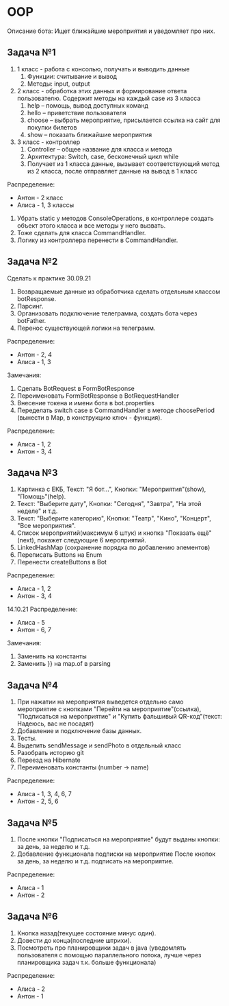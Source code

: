 # OOP
Описание бота: Ищет ближайшие мероприятия и уведомляет про них.

## Задача №1

1. 1 класс - работа с консолью, получать и выводить данные
    1. Функции: считывание и вывод 
    2. Методы: input, output
2. 2 класс - обработка этих данных и формирование ответа пользователю. Содержит методы на каждый case из 3 класса
    1. help – помощь, вывод доступных команд
    2. hello – приветствие пользователя
    3. choose – выбрать мероприятие, присылается ссылка на сайт для покупки билетов
    4. show – показать ближайшие мероприятия
3. 3 класс - контроллер
    1. Controller – общее название для класса и метода
    2. Архитектура: Switch, case, бесконечный цикл while
    3. Получает из 1 класса данные, вызывает соответствующий метод из 2 класса, после отправляет данные на вывод в 1 класс

Распределение:
- Антон - 2 класс
- Алиса - 1, 3 классы

1. Убрать static у методов ConsoleOperations, в контроллере создать объект этого класса и все методы у него вызвать.
2. Тоже сделать для класса CommandHandler.
3. Логику из контроллера перенести в CommandHandler.

## Задача №2
Сделать к практике 30.09.21

1. Возвращаемые данные из обработчика сделать отдельным классом botResponse.
2. Парсинг.
3. Организовать подключение телеграмма, создать бота через botFather.
4. Перенос существующей логики на телеграмм.

Распределение:
- Антон - 2, 4
- Алиса - 1, 3

Замечания:
1. Сделать BotRequest в FormBotResponse 
2. Переименовать FormBotResponse в BotRequestHandler
3. Внесение токена и имени бота в bot.properties
4. Переделать switch case в CommandHandler в методе choosePeriod (вынести в Map, в конструкцию ключ - функция).

Распределение:
- Алиса - 1, 2
- Антон - 3, 4

## Задача №3

1. Картинка с ЕКБ, Текст: "Я бот...", Кнопки: "Мероприятия"(show), "Помощь"(help).
2. Текст: "Выберите дату", Кнопки: "Сегодня", "Завтра", "На этой неделе" и т.д.
3. Текст: "Выберите категорию", Кнопки: "Театр", "Кино", "Концерт", "Все мероприятия".
4. Список мероприятий(максимум 6 штук) и кнопка "Показать ещё"(next), покажет
следующие 6 мероприятий.
5. LinkedHashMap (сохранение порядка по добавлению элементов)
6. Переписать Buttons на Enum
7. Перенести createButtons в Bot

Распределение:
- Алиса - 1, 2
- Антон - 3, 4

14.10.21
Распределение:
- Алиса - 5
- Антон - 6, 7

Замечания:
1. Заменить на константы
2. Заменить }} на map.of в parsing

## Задача №4

1. При нажатии на мероприятия выведется отдельно само мероприятие с кнопками
   "Перейти на мероприятие"(ссылка), "Подписаться на мероприятие" и
   "Купить фальшивый QR-код"(текст: Надеюсь, вас не посадят)
2. Добавление и подключение базы данных.
3. Тесты.
4. Выделить sendMessage и sendPhoto в отдельный класс
5. Разобрать историю git
6. Переезд на Hibernate
7. Переименовать константы (number -> name)

Распределение:
- Алиса - 1, 3, 4, 6, 7
- Антон - 2, 5, 6

## Задача №5

1. После кнопки "Подписаться на мероприятие" будут выданы кнопки: за день, за неделю и т.д.
2. Добавление функционала подписки на мероприятие
   После кнопок за день, за неделю и т.д. подписать на мероприятие.

Распределение:
- Алиса - 1
- Антон - 2

## Задача №6

1. Кнопка назад(текущее состояние минус один).
2. Довести до конца(последние штрихи).
3. Посмотреть про планировщики задач в java (уведомлять пользователя с помощью параллельного потока, лучше через планировщика задач т.к. больше функционала)

Распределение:
- Алиса - 2
- Антон - 1